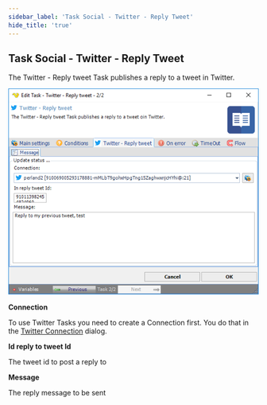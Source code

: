 ```yaml
---
sidebar_label: 'Task Social - Twitter - Reply Tweet'
hide_title: 'true'
---
```


## Task Social - Twitter - Reply Tweet

The Twitter - Reply tweet Task publishes a reply to a tweet in Twitter.

![](../../../static/img/tasksocialtwitterreplytweet.png)

**Connection**

To use Twitter Tasks you need to create a Connection first. You do that in the [Twitter Connection](connection-twitter) dialog.
 
**Id reply to tweet Id**

The tweet id to post a reply to
 
**Message**

The reply message to be sent